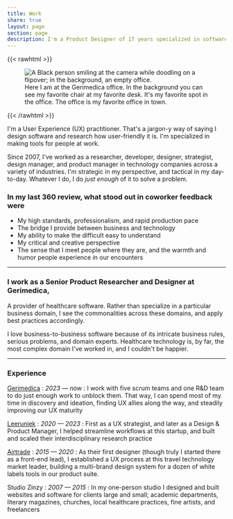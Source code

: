 ```yaml
---
title: Work
share: true
layout: page
section: page
description: I'm a Product Designer of 17 years specialized in software that people use at work
---
```


{{< rawhtml >}}

  <figure>
    <img src="/img/zinzy-at-work.jpg" class="w-full" alt="A Black person smiling at the camera while doodling on a flipover; in the background, an empty office." />
    <figcaption>Here I am at the Gerimedica office. In the background you can see my favorite chair at my favorite desk. It's my favorite spot in the office. The office is my favorite office in town.</figcaption>
  </figure>
{{< /rawhtml >}}

I'm a User Experience (UX) practitioner. That's a jargon-y way of saying I design software and research how user-friendly it is. I'm specialized in making tools for people at work.

Since 2007, I've worked as a researcher, developer, designer, strategist, design manager, and product manager in technology companies across a variety of industries. I'm strategic in my perspective, and tactical in my day-to-day. Whatever I do, I do _just enough_ of it to solve a problem.

### In my last 360 review, what stood out in coworker feedback were

- My high standards, professionalism, and rapid production pace
- The bridge I provide between business and technology
- My ability to make the difficult easy to understand
- My critical and creative perspective
- The sense that I meet people where they are, and the warmth and humor people experience in our encounters

---

### I work as a Senior Product Researcher and Designer at Gerimedica,

A provider of healthcare software. Rather than specialize in a particular business domain, I see the commonalities across these domains, and apply best practices accordingly.

I love business-to-business software because of its intricate business rules, serious problems, and domain experts. Healthcare technology is, by far, the most complex domain I've worked in, and I couldn't be happier.

---

### Experience

[Gerimedica](https://gerimedica.nl/)
: _2023 — now_
: I work with five scrum teams and one R&D team to do just enough work to unblock them. That way, I can spend most of my time in discovery and ideation, finding UX allies along the way, and steadily improving our UX maturity

[Leeruniek](https://leeruniek.nl/)
: _2020 — 2023_
: First as a UX strategist, and later as a Design & Product Manager, I helped streamline workflows at this startup, and built and scaled their interdisciplinary research practice

[Airtrade](https://airtrade.com)
: _2015 — 2020_
: As their first designer (though truly I started there as a front-end lead), I established a UX process at this travel technology market leader, building a multi-brand design system for a dozen of white labels tools in our product suite.

Studio Zinzy
: _2007 — 2015_
: In my one-person studio I designed and built websites and software for clients large and small; academic departments, literary magazines, churches, local healthcare practices, fine artists, and freelancers
